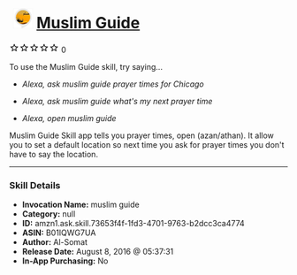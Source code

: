 # &nbsp;<img src="skill_icon" alt="Muslim Guide icon" width="36"> [Muslim Guide](http://alexa.amazon.com/#skills/amzn1.ask.skill.73653f4f-1fd3-4701-9763-b2dcc3ca4774)
![0 stars](../../images/ic_star_border_black_18dp_1x.png)![0 stars](../../images/ic_star_border_black_18dp_1x.png)![0 stars](../../images/ic_star_border_black_18dp_1x.png)![0 stars](../../images/ic_star_border_black_18dp_1x.png)![0 stars](../../images/ic_star_border_black_18dp_1x.png) 0

To use the Muslim Guide skill, try saying...

* *Alexa, ask muslim guide prayer times for Chicago*

* *Alexa, ask muslim guide what's my next prayer time*

* *Alexa, open muslim guide*

Muslim Guide Skill app tells you prayer times, open (azan/athan). It allow you to set a default location so next time you ask for prayer times you don't have to say the location.

***

### Skill Details

* **Invocation Name:** muslim guide
* **Category:** null
* **ID:** amzn1.ask.skill.73653f4f-1fd3-4701-9763-b2dcc3ca4774
* **ASIN:** B01IQWG7UA
* **Author:** Al-Somat
* **Release Date:** August 8, 2016 @ 05:37:31
* **In-App Purchasing:** No
